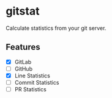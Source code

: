 # gitstat

Calculate statistics from your git server.

## Features

- [x] GitLab
- [ ] GitHub
- [x] Line Statistics
- [ ] Commit Statistics
- [ ] PR Statistics